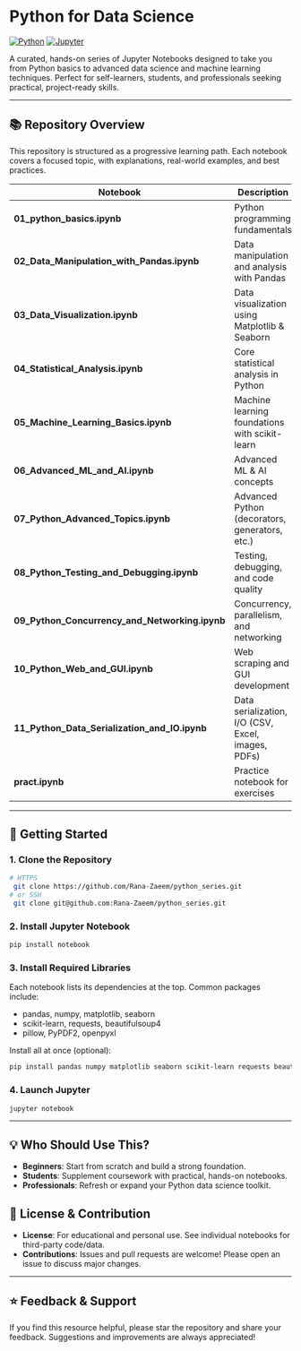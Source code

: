 # Python for Data Science

[![Python](https://img.shields.io/badge/Python-3.7%2B-blue?logo=python)](https://www.python.org/) [![Jupyter](https://img.shields.io/badge/Jupyter-Notebook-orange?logo=jupyter)](https://jupyter.org/)

A curated, hands-on series of Jupyter Notebooks designed to take you from Python basics to advanced data science and machine learning techniques. Perfect for self-learners, students, and professionals seeking practical, project-ready skills.

---

## 📚 Repository Overview

This repository is structured as a progressive learning path. Each notebook covers a focused topic, with explanations, real-world examples, and best practices.

| Notebook | Description |
|----------|-------------|
| **01_python_basics.ipynb** | Python programming fundamentals |
| **02_Data_Manipulation_with_Pandas.ipynb** | Data manipulation and analysis with Pandas |
| **03_Data_Visualization.ipynb** | Data visualization using Matplotlib & Seaborn |
| **04_Statistical_Analysis.ipynb** | Core statistical analysis in Python |
| **05_Machine_Learning_Basics.ipynb** | Machine learning foundations with scikit-learn |
| **06_Advanced_ML_and_AI.ipynb** | Advanced ML & AI concepts |
| **07_Python_Advanced_Topics.ipynb** | Advanced Python (decorators, generators, etc.) |
| **08_Python_Testing_and_Debugging.ipynb** | Testing, debugging, and code quality |
| **09_Python_Concurrency_and_Networking.ipynb** | Concurrency, parallelism, and networking |
| **10_Python_Web_and_GUI.ipynb** | Web scraping and GUI development |
| **11_Python_Data_Serialization_and_IO.ipynb** | Data serialization, I/O (CSV, Excel, images, PDFs) |
| **pract.ipynb** | Practice notebook for exercises |

---

## 🚀 Getting Started

### 1. Clone the Repository
```bash
# HTTPS
 git clone https://github.com/Rana-Zaeem/python_series.git
# or SSH
 git clone git@github.com:Rana-Zaeem/python_series.git
```

### 2. Install Jupyter Notebook
```bash
pip install notebook
```

### 3. Install Required Libraries
Each notebook lists its dependencies at the top. Common packages include:
- pandas, numpy, matplotlib, seaborn
- scikit-learn, requests, beautifulsoup4
- pillow, PyPDF2, openpyxl

Install all at once (optional):
```bash
pip install pandas numpy matplotlib seaborn scikit-learn requests beautifulsoup4 pillow PyPDF2 openpyxl
```

### 4. Launch Jupyter
```bash
jupyter notebook
```

---

## 💡 Who Should Use This?
- **Beginners**: Start from scratch and build a strong foundation.
- **Students**: Supplement coursework with practical, hands-on notebooks.
- **Professionals**: Refresh or expand your Python data science toolkit.

## 📝 License & Contribution
- **License**: For educational and personal use. See individual notebooks for third-party code/data.
- **Contributions**: Issues and pull requests are welcome! Please open an issue to discuss major changes.

---

## ⭐️ Feedback & Support
If you find this resource helpful, please star the repository and share your feedback. Suggestions and improvements are always appreciated!
